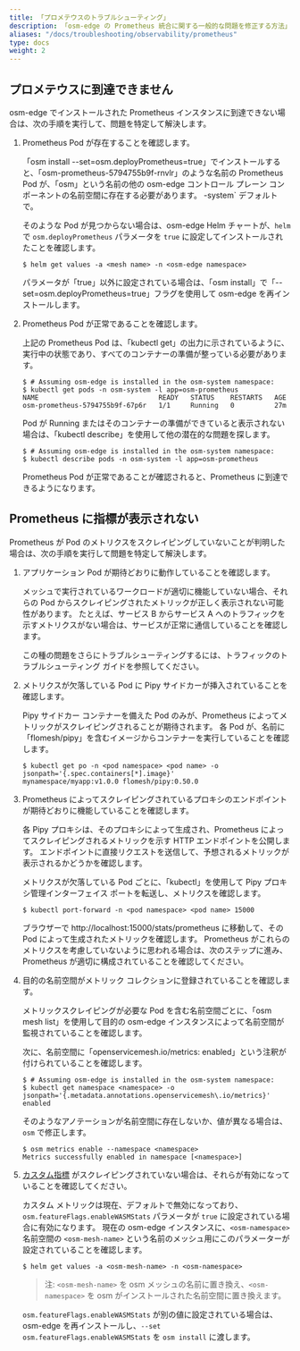 ```yaml
---
title: 「プロメテウスのトラブルシューティング」
description: 「osm-edge の Prometheus 統合に関する一般的な問題を修正する方法」
aliases: "/docs/troubleshooting/observability/prometheus"
type: docs
weight: 2
---
```


## プロメテウスに到達できません

osm-edge でインストールされた Prometheus インスタンスに到達できない場合は、次の手順を実行して、問題を特定して解決します。

1. Prometheus Pod が存在することを確認します。

     「osm install --set=osm.deployPrometheus=true」でインストールすると、「osm-prometheus-5794755b9f-rnvlr」のような名前の Prometheus Pod が、「osm」という名前の他の osm-edge コントロール プレーン コンポーネントの名前空間に存在する必要があります。 -system` デフォルトで。

     そのような Pod が見つからない場合は、osm-edge Helm チャートが、`helm` で `osm.deployPrometheus` パラメータを `true` に設定してインストールされたことを確認します。

    ```console
    $ helm get values -a <mesh name> -n <osm-edge namespace>
    ```

    パラメータが「true」以外に設定されている場合は、「osm install」で「--set=osm.deployPrometheus=true」フラグを使用して osm-edge を再インストールします。

1. Prometheus Pod が正常であることを確認します。

     上記の Prometheus Pod は、「kubectl get」の出力に示されているように、実行中の状態であり、すべてのコンテナーの準備が整っている必要があります。

    ```console
    $ # Assuming osm-edge is installed in the osm-system namespace:
    $ kubectl get pods -n osm-system -l app=osm-prometheus
    NAME                              READY   STATUS    RESTARTS   AGE
    osm-prometheus-5794755b9f-67p6r   1/1     Running   0          27m
    ```

    Pod が Running またはそのコンテナーの準備ができていると表示されない場合は、「kubectl describe」を使用して他の潜在的な問題を探します。

    ```console
    $ # Assuming osm-edge is installed in the osm-system namespace:
    $ kubectl describe pods -n osm-system -l app=osm-prometheus
    ```

    Prometheus Pod が正常であることが確認されると、Prometheus に到達できるようになります。

## Prometheus に指標が表示されない

Prometheus が Pod のメトリクスをスクレイピングしていないことが判明した場合は、次の手順を実行して問題を特定して解決します。

1. アプリケーション Pod が期待どおりに動作していることを確認します。

     メッシュで実行されているワークロードが適切に機能していない場合、それらの Pod からスクレイピングされたメトリックが正しく表示されない可能性があります。 たとえば、サービス B からサービス A へのトラフィックを示すメトリクスがない場合は、サービスが正常に通信していることを確認します。

     この種の問題をさらにトラブルシューティングするには、トラフィックのトラブルシューティング ガイドを参照してください。

1. メトリクスが欠落している Pod に Pipy サイドカーが挿入されていることを確認します。

     Pipy サイドカー コンテナーを備えた Pod のみが、Prometheus によってメトリックがスクレイピングされることが期待されます。 各 Pod が、名前に「flomesh/pipy」を含むイメージからコンテナーを実行していることを確認します。

    ```console
    $ kubectl get po -n <pod namespace> <pod name> -o jsonpath='{.spec.containers[*].image}'
    mynamespace/myapp:v1.0.0 flomesh/pipy:0.50.0
    ```
1. Prometheus によってスクレイピングされているプロキシのエンドポイントが期待どおりに機能していることを確認します。

     各 Pipy プロキシは、そのプロキシによって生成され、Prometheus によってスクレイピングされるメトリックを示す HTTP エンドポイントを公開します。 エンドポイントに直接リクエストを送信して、予想されるメトリックが表示されるかどうかを確認します。

     メトリクスが欠落している Pod ごとに、「kubectl」を使用して Pipy プロキシ管理インターフェイス ポートを転送し、メトリクスを確認します。

    ```console
    $ kubectl port-forward -n <pod namespace> <pod name> 15000
    ```

    ブラウザーで http://localhost:15000/stats/prometheus に移動して、その Pod によって生成されたメトリックを確認します。 Prometheus がこれらのメトリクスを考慮していないように思われる場合は、次のステップに進み、Prometheus が適切に構成されていることを確認してください。

1. 目的の名前空間がメトリック コレクションに登録されていることを確認します。

     メトリックスクレイピングが必要な Pod を含む名前空間ごとに、「osm mesh list」を使用して目的の osm-edge インスタンスによって名前空間が監視されていることを確認します。

     次に、名前空間に「openservicemesh.io/metrics: enabled」という注釈が付けられていることを確認します。

    ```console
    $ # Assuming osm-edge is installed in the osm-system namespace:
    $ kubectl get namespace <namespace> -o jsonpath='{.metadata.annotations.openservicemesh\.io/metrics}'
    enabled
    ```

    そのようなアノテーションが名前空間に存在しないか、値が異なる場合は、`osm` で修正します。

    ```console
    $ osm metrics enable --namespace <namespace>
    Metrics successfully enabled in namespace [<namespace>]
    ```

2. [カスタム指標](/docs/guides/observability/metrics/#custom-metrics) がスクレイピングされていない場合は、それらが有効になっていることを確認してください。

     カスタム メトリックは現在、デフォルトで無効になっており、`osm.featureFlags.enableWASMStats` パラメータが `true` に設定されている場合に有効になります。 現在の osm-edge インスタンスに、`<osm-namespace>` 名前空間の `<osm-mesh-name>` という名前のメッシュ用にこのパラメーターが設定されていることを確認します。

    ```console
    $ helm get values -a <osm-mesh-name> -n <osm-namespace>
    ```

   > 注: `<osm-mesh-name>` を osm メッシュの名前に置き換え、`<osm-namespace>` を osm がインストールされた名前空間に置き換えます。

    `osm.featureFlags.enableWASMStats` が別の値に設定されている場合は、osm-edge を再インストールし、`--set osm.featureFlags.enableWASMStats` を `osm install` に渡します。
